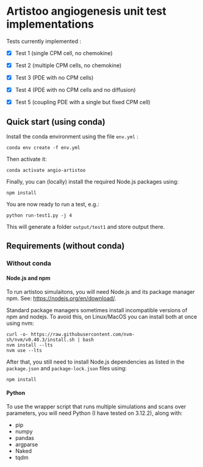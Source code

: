 # Artistoo angiogenesis unit test implementations

Tests currently implemented : 

- [x] Test 1 (single CPM cell, no chemokine)
- [x] Test 2 (multiple CPM cells, no chemokine)
- [x] Test 3 (PDE with no CPM cells)
- [x] Test 4 (PDE with no CPM cells and no diffusion)
- [x] Test 5 (coupling PDE with a single but fixed CPM cell)


## Quick start (using conda)

Install the conda environment using the file `env.yml` : 

```
conda env create -f env.yml
```

Then activate it:

```
conda activate angio-artistoo
```

Finally, you can (locally) install the required Node.js packages using:

```
npm install
```

You are now ready to run a test, e.g.:

```
python run-test1.py -j 4
```

This will generate a folder `output/test1` and store output there. 


## Requirements (without conda)

### Without conda

#### Node.js and npm

To run artistoo simulaitons, you will need Node.js and its package manager npm. 
See: https://nodejs.org/en/download/. 

Standard package managers sometimes install incompatible versions of npm and nodejs. 
To avoid this, on Linux/MacOS you can install both at once using nvm:

```
curl -o- https://raw.githubusercontent.com/nvm-sh/nvm/v0.40.3/install.sh | bash
nvm install --lts
nvm use --lts
```

After that, you still need to install Node.js dependencies as listed in the 
`package.json` and `package-lock.json` files using:

```
npm install
```

#### Python

To use the wrapper script that runs multiple simulations and scans over parameters,
you will need Python (I have tested on 3.12.2), along with:

- pip
- numpy
- pandas
- argparse
- Naked
- tqdm

